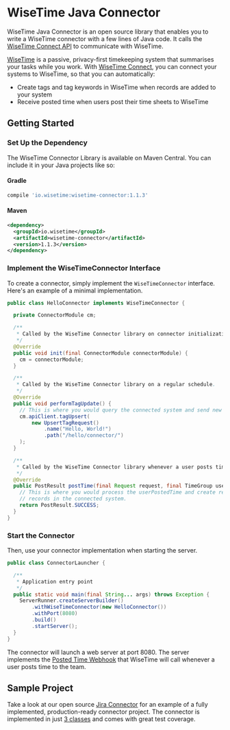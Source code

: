 # WiseTime Java Connector

WiseTime Java Connector is an open source library that enables you to write a WiseTime connector with a few lines of Java code. It calls the [WiseTime Connect API](https://wisetime.io/docs/connect/api/) to communicate with WiseTime.

[WiseTime](https://wisetime.io) is a passive, privacy-first timekeeping system that summarises your tasks while you work. With [WiseTime Connect](https://wisetime.io/docs/connect/), you can connect your systems to WiseTime, so that you can automatically:

* Create tags and tag keywords in WiseTime when records are added to your system
* Receive posted time when users post their time sheets to WiseTime

## Getting Started

### Set Up the Dependency

The WiseTime Connector Library is available on Maven Central. You can include it in your Java projects like so:

#### Gradle

```groovy
compile 'io.wisetime:wisetime-connector:1.1.3'
```

#### Maven

```xml
<dependency>
  <groupId>io.wisetime</groupId>
  <artifactId>wisetime-connector</artifactId>
  <version>1.1.3</version>
</dependency>
```

### Implement the WiseTimeConnector Interface

To create a connector, simply implement the `WiseTimeConnector` interface. Here's an example of a minimal implementation.

```java
public class HelloConnector implements WiseTimeConnector {

  private ConnectorModule cm;

  /**
   * Called by the WiseTime Connector library on connector initialization.
   */
  @Override
  public void init(final ConnectorModule connectorModule) {
    cm = connectorModule;
  }

  /**
   * Called by the WiseTime Connector library on a regular schedule.
   */
  @Override
  public void performTagUpdate() {
    // This is where you would query the connected system and send new tags to WiseTime.
    cm.apiClient.tagUpsert(
        new UpsertTagRequest()
            .name("Hello, World!")
            .path("/hello/connector/")
    );
  }

  /**
   * Called by the WiseTime Connector library whenever a user posts time to the team.
   */
  @Override
  public PostResult postTime(final Request request, final TimeGroup userPostedTime) {
    // This is where you would process the userPostedTime and create relevant
    // records in the connected system.
    return PostResult.SUCCESS;
  }
}

```

### Start the Connector

Then, use your connector implementation when starting the server.

```java
public class ConnectorLauncher {

  /**
   * Application entry point
   */
  public static void main(final String... args) throws Exception {
    ServerRunner.createServerBuilder()
        .withWiseTimeConnector(new HelloConnector())
        .withPort(8080)
        .build()
        .startServer();
  }
}
```

The connector will launch a web server at port 8080. The server implements the [Posted Time Webhook](https://wisetime.io/docs/connect/posted-time-webhook/) that WiseTime will call whenever a user posts time to the team.

## Sample Project

Take a look at our open source [Jira Connector](https://github.com/wisetime-io/wisetime-jira-connector) for an example of a fully implemented, production-ready connector project. The connector is implemented in just [3 classes](https://github.com/wisetime-io/wisetime-jira-connector/tree/master/src/main/java/io/wisetime/connector/jira) and comes with great test coverage.
